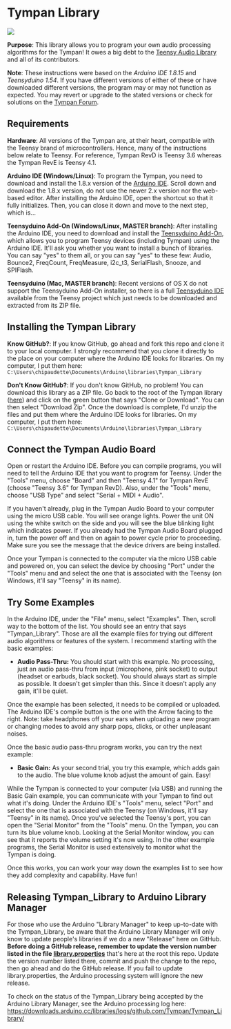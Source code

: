 Tympan Library
===========================

![](https://travis-ci.org/Tympan/Tympan_Library.svg?branch=master)

**Purpose**: This library allows you to program your own audio processing algorithms for the Tympan!  It owes a big debt to the [Teensy Audio Library](http://www.pjrc.com/teensy/td_libs_Audio.html) and all of its contributors.

**Note**: These instructions were based on the *Arduino IDE 1.8.15* and *Teensyduino 1.54*. If you have different versions of either of these or have downloaded different versions, the program may or may not function as expected. You may revert or upgrade to the stated versions or check for solutions on the [Tympan Forum](https://forum.tympan.org/).

Requirements
------------

**Hardware**: All versions of the Tympan are, at their heart, compatible with the Teensy brand of microcontrollers.  Hence, many of the instructions below relate to Teensy.  For reference, Tympan RevD is Teensy 3.6 whereas the Tympan RevE is Teensy 4.1.

**Arduino IDE (Windows/Linux)**:  To program the Tympan, you need to download and install the 1.8.x version of the [Arduino IDE](https://www.arduino.cc/en/Main/Software).  Scroll down and download the 1.8.x version, do not use the newer 2.x version nor the web-based editor. After installing the Arduino IDE, open the shortcut so that it fully initializes.  Then, you can close it down and move to the next step, which is...

**Teensyduino Add-On (Windows/Linux, MASTER branch)**:  After installing the Arduino IDE, you need to download and install the [Teensyduino Add-On](https://www.pjrc.com/teensy/td_download.html), which allows you to program Teensy devices (including Tympan) using the Arduino IDE. It'll ask you whether you want to install a bunch of libraries.  You can say "yes" to them all, or you can say "yes" to these few: Audio, Bounce2, FreqCount, FreqMeasure, i2c_t3, SerialFlash, Snooze, and SPIFlash.  

**Teensyduino (Mac, MASTER branch)**: Recent versions of OS X do not support the Teensyduino Add-On installer, so there is a full [Teensyduino IDE](https://www.pjrc.com/teensy/td_download.html) available from the Teensy project which just needs to be downloaded and extracted from its ZIP file.


Installing the Tympan Library
------------

**Know GitHub?**:  If you know GitHub, go ahead and fork this repo and clone it to your local computer.  I strongly recommend that you clone it directly to the place on your computer where the Arduino IDE looks for libraries.  On my computer, I put them here: `C:\Users\chipaudette\Documents\Arduino\libraries\Tympan_Library`

**Don't Know GitHub?**: If you don't know GitHub, no problem!  You can download this library as a ZIP file.  Go back to the root of the Tympan library ([here](https://github.com/Tympan/Tympan_Library)) and click on the green button that says "Clone or Download".  You can then select "Download Zip".  Once the download is complete, I'd unzip the files and put them where the Arduino IDE looks for libraries.  On my computer, I put them here: `C:\Users\chipaudette\Documents\Arduino\libraries\Tympan_Library`


Connect the Tympan Audio Board
------------------

Open or restart the Arduino IDE. Before you can compile programs, you will need to tell the Arduino IDE that you want to program for Teensy. Under the "Tools" menu, choose "Board" and then "Teensy 4.1" for Tympan RevE (choose "Teensy 3.6" for Tympan RevD).  Also, under the "Tools" menu, choose "USB Type" and select "Serial + MIDI + Audio". 

If you haven't already, plug in the Tympan Audio Board to your computer using the micro USB cable. You will see orange lights. Power the unit ON using the white switch on the side and you will see the blue blinking light which indicates power. If you already had the Tympan Audio Board plugged in, turn the power off and then on again to power cycle prior to proceeding. Make sure you see the message that the device drivers are being installed.

Once your Tympan is connected to the computer via the micro USB cable and powered on, you can select the device by choosing "Port" under the "Tools" menu and and select the one that is associated with the Teensy (on Windows, it'll say "Teensy" in its name).

Try Some Examples
-------------

In the Arduino IDE, under the "File" menu, select "Examples".  Then, scroll way to the bottom of the list.  You should see an entry that says "Tympan_Library".  Those are all the example files for trying out different audio algorithms or features of the system.  I recommend starting with the basic examples:

* **Audio Pass-Thru:**  You should start with this example.  No processing, just an audio pass-thru from input (microphone, pink socket) to output (headset or earbuds, black socket).  You should always start as simple as possible.  It doesn't get simpler than this.  Since it doesn't apply any gain, it'll be quiet.

Once the example has been selected, it needs to be compiled or uploaded. The Arduino IDE's compile button is the one with the Arrow facing to the right. Note: take headphones off your ears when uploading a new program or changing modes to avoid any sharp pops, clicks, or other unpleasant noises.

Once the basic audio pass-thru program works, you can try the next example:

* **Basic Gain:** As your second trial, you try this example, which adds gain to the audio.  The blue volume knob adjust the amount of gain.  Easy!  

While the Tympan is connected to your computer (via USB) and running the Basic Gain example, you can communicate with your Tympan to find out what it's doing.  Under the Arduino IDE's "Tools" menu, select "Port" and select the one that is associated with the Teensy (on Windows, it'll say "Teensy" in its name).  Once you've selected the Teensy's port, you can open the "Serial Monitor" from the "Tools" menu.  On the Tympan, you can turn its blue volume knob.  Looking at the Serial Monitor window, you can see that it reports the volume setting it's now using.  In the other example programs, the Serial Monitor is used extensively to monitor what the Tympan is doing.

Once this works, you can work your way down the examples list to see how they add complexity and capability.  Have fun!

Releasing Tympan_Library to Arduino Library Manager
-------------
For those who use the Arduino "Library Manager" to keep up-to-date with the Tympan_Library, be aware that the Arduino Library Manager will only know to update people's libraries if we do a new "Release" here on GitHub.  **Before doing a GitHub release, remember to update the version number listed in the file [library.properties](https://github.com/Tympan/Tympan_Library/blob/main/library.properties)** that's here at the root this repo.  Update the version number listed there, commit and push the change to the repo, then go ahead and do the GitHub release. If you fail to update library.properties, the Arduino processing system will ignore the new release.

To check on the status of the Tympan_Library being accepted by the Arduino Library Manager, see the Arduino processing log here: https://downloads.arduino.cc/libraries/logs/github.com/Tympan/Tympan_Library/ 
